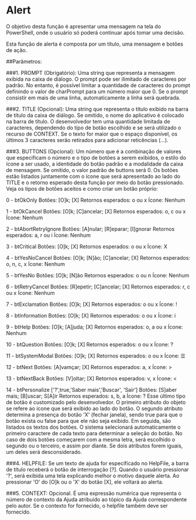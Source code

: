 # Alert
O objetivo desta função é apresentar uma mensagem na tela do PowerShell, onde o usuário só poderá continuar após tomar uma decisão.

Esta função de alerta é composta por um título, uma mensagem e botões de ação.

##Parâmetros:

###1. PROMPT (Obrigatório):
   Uma string que representa a mensagem exibida na caixa de diálogo. O prompt pode ser ilimitado de caracteres por padrão. No entanto, é possível limitar a quantidade de caracteres do prompt definindo o valor de charPrompt para um número maior que 0. Se o prompt consistir em mais de uma linha, automaticamente a linha será quebrada.

###2. TITLE (Opcional):
   Uma string que representa o título exibido na barra de título da caixa de diálogo. Se omitido, o nome do aplicativo é colocado na barra de título. O desenvolvedor tem uma quantidade limitada de caracteres, dependendo do tipo de botão escolhido e se será utilizado o recurso de CONTEXT. Se o texto for maior que o espaço disponível, os últimos 3 caracteres serão retirados para adicionar reticências (...).

###3. BUTTONS (Opcional):
   Um número que é a combinação de valores que especificam o número e o tipo de botões a serem exibidos, o estilo do ícone a ser usado, a identidade do botão padrão e a modalidade da caixa de mensagem. Se omitido, o valor padrão de buttons será 0. Os botões estão listados juntamente com o ícone que será apresentado ao lado do TITLE e o retorno esperado desta função por meio do botão pressionado. Veja os tipos de botões aceitos e como criar um botão próprio:

   0 - btOkOnly
            Botões: [O]k; [X]
   Retornos esperados: o ou x
            Ícone: Nenhum

   1 - btOkCancel
            Botões: [O]k; [C]ancelar; [X] 
   Retornos esperados: o, c ou x
            Ícone: Nenhum

   2 - btAbortRetryIgnore
            Botões: [A]nular; [R]eparar; [I]gnorar
   Retornos esperados: a, r ou i
            Ícone: Nenhum

   3 - btCritical
            Botões: [O]k; [X]
   Retornos esperados: o ou x
            Ícone: X

   4 - btYesNoCancel
            Botões: [O]k; [N]ão; [C]ancelar; [X]
   Retornos esperados: o, n, c, x
            Ícone: Nenhum

   5 - btYesNo
            Botões: [O]k; [N]ão
   Retornos esperados: o ou n
            Ícone: Nenhum

   6 - btRetryCancel
            Botões: [R]epetir; [C]ancelar; [X]
   Retornos esperados: r, c ou x
            Ícone: Nenhum

   7 - btExclamation
            Botões: [O]k; [X]
   Retornos esperados: o ou x
            Ícone: !

   8 - btInformation
            Botões: [O]k; [X]
   Retornos esperados: o ou x
            Ícone: i

   9 - btHelp
            Botões: [O]k; [A]juda; [X]
   Retornos esperados: o, a ou x
            Ícone: Nenhum

   10 - btQuestion
            Botões: [O]k; [X]
   Retornos esperados: o ou x
            Ícone: ?

   11 - btSystemModal
            Botões: [O]k; [X]
   Retornos esperados: o ou x
            Ícone: ☰

   12 - btNext
            Botões: [A]vamçar; [X]
  Retornos esperados: a, x
           Ícone: >

   13 - btNextBack
            Botões: [V]oltar; [X]
  Retornos esperados: v, x
           Ícone: <

   14 - btPersonalize ['?',true,'Saber mais','Buscar', 'Sair']
           Botões: [S]aber mais; [B]uscar; S[A]ir
 Retornos esperados: s, b, a
           Ícone: ?
Esse último tipo de botão é customizado pelo desenvolvedor. O primeiro atributo do objeto se refere ao ícone que será exibido ao lado do botão. O segundo atributo determina a presença do botão 'X' (fechar janela), sendo true para que o botão exista ou false para que ele não seja exibido. Em seguida, são listados os textos dos botões. O sistema selecionará automaticamente o primeiro caractere de cada texto para determinar a seleção do botão. No caso de dois botões começarem com a mesma letra, será escolhido o segundo ou o terceiro, e assim por diante. Se dois atributos forem iguais, um deles será desconsiderado.

###4. HELPFILE:
Se um texto de ajuda for especificado no HelpFile, a barra de título receberá o botão de interrogação [?]. Quando o usuário pressionar '?', será exibida uma tela explicando melhor o motivo daquele alerta. Ao pressionar 'O' do [O]k ou o 'X' do botão [X], ele voltará ao alerta.

###5. CONTEXT:
Opcional. É uma expressão numérica que representa o número de contexto da Ajuda atribuído ao tópico da Ajuda correspondente pelo autor. Se o contexto for fornecido, o helpfile também deve ser fornecido.
